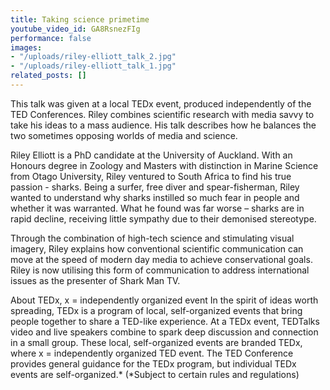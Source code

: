 ```yaml
---
title: Taking science primetime
youtube_video_id: GA8RsnezFIg
performance: false
images:
- "/uploads/riley-elliott_talk_2.jpg"
- "/uploads/riley-elliott_talk_1.jpg"
related_posts: []
---
```


This talk was given at a local TEDx event, produced independently of the TED Conferences. Riley combines scientific research with media savvy to take his ideas to a mass audience. His talk describes how he balances the two sometimes opposing worlds of media and science.

Riley Elliott is a PhD candidate at the University of Auckland. With an Honours degree in Zoology and Masters with distinction in Marine Science from Otago University, Riley ventured to South Africa to find his true passion - sharks. Being a surfer, free diver and spear-fisherman, Riley wanted to understand why sharks instilled so much fear in people and whether it was warranted. What he found was far worse – sharks are in rapid decline, receiving little sympathy due to their demonised stereotype.

Through the combination of high-tech science and stimulating visual imagery, Riley explains how conventional scientific communication can move at the speed of modern day media to achieve conservational goals. Riley is now utilising this form of communication to address international issues as the presenter of Shark Man TV.

About TEDx, x = independently organized event In the spirit of ideas worth spreading, TEDx is a program of local, self-organized events that bring people together to share a TED-like experience. At a TEDx event, TEDTalks video and live speakers combine to spark deep discussion and connection in a small group. These local, self-organized events are branded TEDx, where x = independently organized TED event. The TED Conference provides general guidance for the TEDx program, but individual TEDx events are self-organized.* (*Subject to certain rules and regulations)
